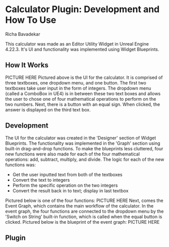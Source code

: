 # Calculator Plugin: Development and How To Use
Richa Bavadekar

This calculator was made as an Editor Utility Widget in Unreal Engine 4.22.3. It's UI and functionality was implemented using Widget Blueprints.

## How It Works
PICTURE HERE
Pictured above is the UI for the calculator. It is comprised of three textboxes, one dropdown menu, and one button. The first two textboxes take user input in the form of integers. The dropdown menu (called a ComboBox in UE4) is in between these two text boxes and allows the user to chose one of four mathematical operations to perform on the two numbers. Next, there is a button with an equal sign. When clicked, the answer is displayed on the third text box. 

## Development
The UI for the calculator was created in the 'Designer' section of Widget Blueprints. The functionality was implemented in the 'Graph' section using built-in drag-and-drop functions. To make the blueprints less cluttered, four new functions were also made for each of the four mathematical operations: add, subtract, multiply, and divide. The logic for each of the new functions was:
* Get the user inputted text from both of the textboxes
* Convert the text to integers
* Perform the specific operation on the two integers
* Convert the result back in to text; display in last textbox

Pictured below is one of the four functions:
PICTURE HERE
Next, comes the Event Graph, which contains the main workflow of the calculator. In the event graph, the four functions are connected to the dropdown menu by the 'Switch on String' built-in function, which is called when the equal button is clicked. Pictured below is the blueprint of the event graph:
PICTURE HERE

## Plugin 



